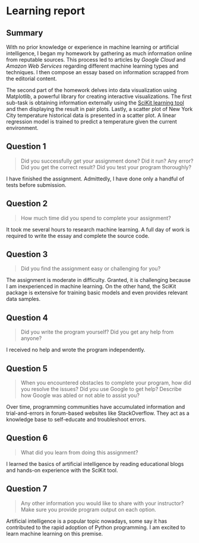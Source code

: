 # Learning report

## Summary

With no prior knowledge or experience in machine learning or artificial
intelligence, I began my homework by gathering as much information online from
reputable sources. This process led to articles by *Google Cloud* and *Amazon
Web Services* regarding different machine learning types and techniques. I then
compose an essay based on information scrapped from the editorial content.

The second part of the homework delves into data visualization using Matplotlib,
a powerful library for creating interactive visualizations. The first sub-task
is obtaining information externally using the [SciKit learning tool](https://scikit-learn.org/stable/)
and then displaying the result in pair plots. Lastly, a scatter plot of New York
City temperature historical data is presented in a scatter plot. A linear
regression model is trained to predict a temperature given the current
environment.

## Question 1

> Did you successfully get your assignment done? Did it run? Any error? Did you
  get the correct result? Did you test your program thoroughly?

I have finished the assignment. Admittedly, I have done only a handful of tests
before submission.

## Question 2

> How much time did you spend to complete your assignment?

It took me several hours to research machine learning. A full day of work is
required to write the essay and complete the source code.

## Question 3

> Did you find the assignment easy or challenging for you?

The assignment is moderate in difficulty. Granted, it is challenging because I
am inexperienced in machine learning. On the other hand, the SciKit package is
extensive for training basic models and even provides relevant data samples.

## Question 4

> Did you write the program yourself? Did you get any help from anyone?

I received no help and wrote the program independently.

## Question 5

> When you encountered obstacles to complete your program, how did you resolve
  the issues? Did you use Google to get help? Describe how Google was abled or
  not able to assist you?

Over time, programming communities have accumulated information and
trial-and-errors in forum-based websites like StackOverflow. They act as a
knowledge base to self-educate and troubleshoot errors.

## Question 6

> What did you learn from doing this assignment?

I learned the basics of artificial intelligence by reading educational blogs and
hands-on experience with the SciKit tool.

## Question 7

> Any other information you would like to share with your instructor? Make sure
  you provide program output on each option.

Artificial intelligence is a popular topic nowadays, some say it has contributed
to the rapid adoption of Python programming. I am excited to learn machine
learning on this premise.
